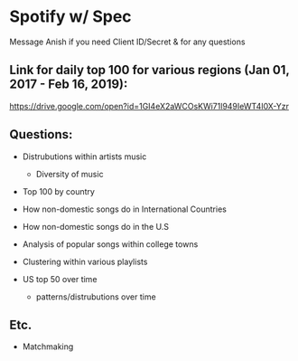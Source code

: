 # Spotify w/ Spec

Message Anish if you need Client ID/Secret & for any questions

## Link for daily top 100 for various regions (Jan 01, 2017 - Feb 16, 2019):

https://drive.google.com/open?id=1GI4eX2aWCOsKWi71l949IeWT4I0X-Yzr

## Questions:

- Distrubutions within artists music
  - Diversity of music
  
- Top 100 by country

- How non-domestic songs do in International Countries

- How non-domestic songs do in the U.S

- Analysis of popular songs within college towns

- Clustering within various playlists

- US top 50 over time
  - patterns/distrubutions over time




## Etc.
- Matchmaking 
